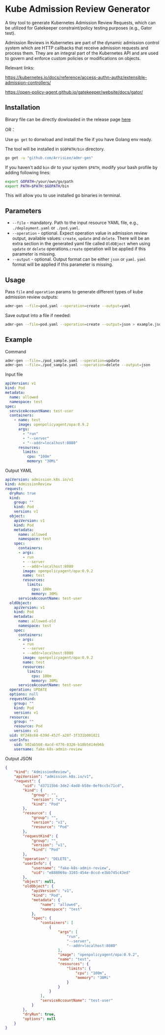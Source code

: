 # Kube Admission Review Generator
A tiny tool to generate Kubernetes Admission Review Requests, which can be utilized for Gatekeeper constraint/policy testing purposes (e.g., Gator test).

Admission Reviews in Kubernetes are part of the dynamic admission control system which are HTTP callbacks that receive admission requests and process them. They are an integral part of the Kubernetes API and are used to govern and enforce custom policies or modifications on objects.

Relevant links:

https://kubernetes.io/docs/reference/access-authn-authz/extensible-admission-controllers/

https://open-policy-agent.github.io/gatekeeper/website/docs/gator/

## Installation

Binary file can be directly dowloaded in the release page [here](https://github.com/ArrisLee/admr-gen/releases)

OR：

Use `go get` to donwload and install the file if you have Golang env ready.

The tool will be installed in `$GOPATH/bin` directory.

```sh
go get -u "github.com/ArrisLee/admr-gen"
```

If you haven't add `bin` dir to your system `$PATH`, modify your bash profile by adding following lines:

```sh
export GOPATH=/your/own/go/path
export PATH=$PATH:$GOPATH/bin

```
This will allow you to use installed go binaries in terminal.

## Parameters

- `--file` - mandatory. Path to the input resource YAML file, e.g., `./deployment.yaml` or `./pod.yaml`.
- `--operation` - optional. Expect operation value in admission review output, available values: `create`, `update` and `delete`. There will be an extra section in the generated yaml file called `OldOBject` when using `update` or `delete` operations.`create` operation will be applied if this parameter is missing.
- `--output` - optional. Output format can be either `json` or `yaml`. `yaml` format will be applied if this parameter is missing.


## Usage

Pass `file` and `operation` params to generate different types of kube admission review outputs:

```sh
admr-gen --file=pod.yaml --operation=create --output=yaml
```
Save output into a file if needed:

```sh
admr-gen --file=pod.yaml --operation=create --output=json > example.json
```


## Example

Command

```sh
admr-gen --file=./pod_sample.yaml --operation=update
admr-gen --file=./pod_sample.yaml --operation=delete --output=json
```

Input file

```yaml
apiVersion: v1
kind: Pod
metadata:
  name: allowed
  namespace: test
spec:
  serviceAccountName: test-user
  containers:
    - name: test
      image: openpolicyagent/opa:0.9.2
      args:
        - "run"
        - "--server"
        - "--addr=localhost:8080"
      resources:
        limits:
          cpu: "100m"
          memory: "30Mi"
```

Output YAML

```yaml
apiVersion: admission.k8s.io/v1
kind: AdmissionReview
request:
  dryRun: true
  kind:
    group: ""
    kind: Pod
    version: v1
  object:
    apiVersion: v1
    kind: Pod
    metadata:
      name: allowed
      namespace: test
    spec:
      containers:
      - args:
        - run
        - --server
        - --addr=localhost:8080
        image: openpolicyagent/opa:0.9.2
        name: test
        resources:
          limits:
            cpu: 100m
            memory: 30Mi
      serviceAccountName: test-user
  oldObject:
    apiVersion: v1
    kind: Pod
    metadata:
      name: allowed-old
      namespace: test
    spec:
      containers:
      - args:
        - run
        - --server
        - --addr=localhost:8080
        image: openpolicyagent/opa:0.9.2
        name: test
        resources:
          limits:
            cpu: 100m
            memory: 30Mi
      serviceAccountName: test-user
  operation: UPDATE
  options: null
  requestKind:
    group: ""
    kind: Pod
    version: v1
  resource:
    group: ""
    resource: Pod
    version: v1
  uid: 8f248c68-639d-452f-a28f-3f331b001821
  userInfo:
    uid: 502ab568-4acd-4776-8326-b10b5414eb6b
    username: fake-k8s-admin-review
```

Output JSON

```json
{
    "kind": "AdmissionReview",
    "apiVersion": "admission.k8s.io/v1",
    "request": {
        "uid": "d37115b6-3de2-4ad8-b58e-0ef6cc5c71cd",
        "kind": {
            "group": "",
            "version": "v1",
            "kind": "Pod"
        },
        "resource": {
            "group": "",
            "version": "v1",
            "resource": "Pod"
        },
        "requestKind": {
            "group": "",
            "version": "v1",
            "kind": "Pod"
        },
        "operation": "DELETE",
        "userInfo": {
            "username": "fake-k8s-admin-review",
            "uid": "e888069a-3103-454e-8ccd-e3bb745c43ed"
        },
        "object": null,
        "oldObject": {
            "apiVersion": "v1",
            "kind": "Pod",
            "metadata": {
                "name": "allowed",
                "namespace": "test"
            },
            "spec": {
                "containers": [
                    {
                        "args": [
                            "run",
                            "--server",
                            "--addr=localhost:8080"
                        ],
                        "image": "openpolicyagent/opa:0.9.2",
                        "name": "test",
                        "resources": {
                            "limits": {
                                "cpu": "100m",
                                "memory": "30Mi"
                            }
                        }
                    }
                ],
                "serviceAccountName": "test-user"
            }
        },
        "dryRun": true,
        "options": null
    }
}
```